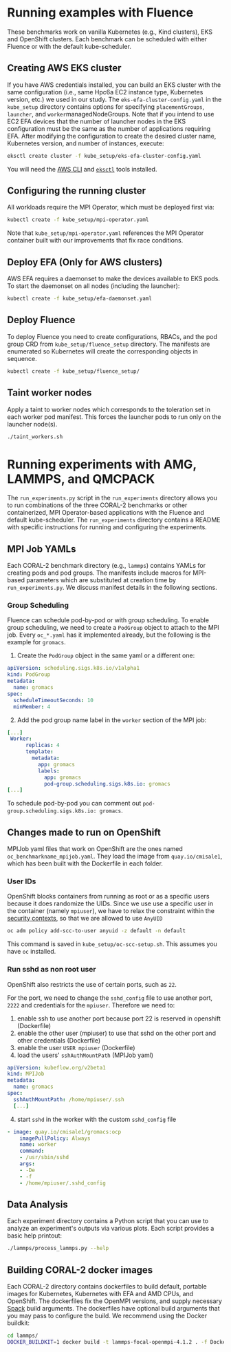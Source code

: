 # Running examples with Fluence

These benchmarks work on vanilla Kubernetes (e.g., Kind clusters), EKS and OpenShift clusters.
Each benchmark can be scheduled with either Fluence or with the default kube-scheduler.

## Creating AWS EKS cluster

If you have AWS credentials installed, you can build an EKS cluster with the same configuration (i.e., same Hpc6a EC2 instance type, Kubernetes version, etc.) we used in our study. The `eks-efa-cluster-config.yaml` in the `kube_setup` directory contains options for specifying `placementGroups`, `launcher`, and `worker`managedNodeGroups. Note that if you intend to use EC2 EFA devices that the number of launcher nodes in the EKS configuration must be the same as the number of applications requiring EFA. After modifying the configuration to create the desired cluster name, Kubernetes version, and number of instances, execute:

```bash
eksctl create cluster -f kube_setup/eks-efa-cluster-config.yaml
```
You will need the [AWS CLI](https://aws.amazon.com/cli/) and [`eksctl`](https://eksctl.io/) tools installed.

## Configuring the running cluster
All workloads require the MPI Operator, which must be deployed first via:

```bash
kubectl create -f kube_setup/mpi-operator.yaml
```
Note that `kube_setup/mpi-operator.yaml` references the MPI Operator container built with our improvements that fix race conditions.

## Deploy EFA (Only for AWS clusters)
AWS EFA requires a daemonset to make the devices available to EKS pods.  To start the daemonset on all nodes (including the launcher):
```bash
kubectl create -f kube_setup/efa-daemonset.yaml
```

## Deploy Fluence
To deploy Fluence you need to create configurations, RBACs, and the pod group CRD from `kube_setup/fluence_setup` directory. The manifests are enumerated so Kubernetes will create the corresponding objects in sequence.

```bash
kubectl create -f kube_setup/fluence_setup/
```
## Taint worker nodes
Apply a taint to worker nodes which corresponds to the toleration set in each worker pod manifest. This forces the launcher pods to run only on the launcher node(s).
```bash
./taint_workers.sh
```

# Running experiments with AMG, LAMMPS, and QMCPACK
The `run_experiments.py` script in the `run_experiments` directory allows you to run combinations of the three CORAL-2 benchmarks or other containerized, MPI Operator-based applications with the Fluence and default kube-scheduler. The `run_experiments` directory contains a README with specific instructions for running and configuring the experiments.

## MPI Job YAMLs
Each CORAL-2 benchmark directory (e.g., `lammps`) contains YAMLs for creating pods and pod groups. The manifests include macros for MPI-based parameters which are substituted at creation time by `run_experiments.py`. We discuss manifest details in the following sections.

### Group Scheduling
Fluence can schedule pod-by-pod or with group scheduling.
To enable group scheduling, we need to create a `PodGroup` object to attach to the MPI job.
Every `oc_*.yaml` has it implemented already, but the following is the example for `gromacs`.

1. Create the `PodGroup` object in the same yaml or a different one:

```yaml
apiVersion: scheduling.sigs.k8s.io/v1alpha1
kind: PodGroup
metadata:
  name: gromacs
spec:
  scheduleTimeoutSeconds: 10
  minMember: 4
```

2. Add the pod group name label in the `worker` section of the MPI job:

```yaml
[...]
 Worker:
      replicas: 4
      template:
        metadata:
          app: gromacs
          labels:
            app: gromacs
            pod-group.scheduling.sigs.k8s.io: gromacs
[...]
```

To schedule pod-by-pod you can comment out `pod-group.scheduling.sigs.k8s.io: gromacs`.

## Changes made to run on OpenShift
MPIJob yaml files that work on OpenShift are the ones named `oc_benchmarkname_mpijob.yaml`.
They load the image from `quay.io/cmisale1`, which has been built with the Dockerfile in each folder.

### User IDs
OpenShift blocks containers from running as root or as a specific users because it does randomize the UIDs. Since we use use a specific user in the container (namely `mpiuser`), we have to relax the constraint within the [security contexts](https://docs.openshift.com/container-platform/4.9/authentication/managing-security-context-constraints.html), so that we are allowed to use `AnyUID`

``` bash
oc adm policy add-scc-to-user anyuid -z default -n default
```

This command is saved in `kube_setup/oc-scc-setup.sh`. This assumes you have `oc` installed.


### Run sshd as non root user
OpenShift also restricts the use of certain ports, such as `22`.

For the port, we need to change the `sshd_config` file to use another port, `2222` and credentials for the `mpiuser`.
Therefore we need to:
1. enable ssh to use another port because port 22 is reserved in openshift (Dockerfile)
2. enable the other user (mpiuser) to use that sshd on the other port and other credentials (Dockerfile)
3. enable the user `USER mpiuser` (Dockerfile)
3. load the users' `sshAuthMountPath` (MPIJob yaml)

```yaml
apiVersion: kubeflow.org/v2beta1
kind: MPIJob 
metadata:          
  name: gromacs
spec:                         
  sshAuthMountPath: /home/mpiuser/.ssh
  [...]
```

4. start `sshd` in the worker with the custom `sshd_config` file

```yaml
- image: quay.io/cmisale1/gromacs:ocp
    imagePullPolicy: Always
    name: worker
    command:
    - /usr/sbin/sshd
    args:
    - -De
    - -f
    - /home/mpiuser/.sshd_config 
```

## Data Analysis

Each experiment directory contains a Python script that you can use to analyze an experiment's outputs via various plots. Each script provides a basic help printout:

```bash
./lammps/process_lammps.py --help
```

## Building CORAL-2 docker images
Each CORAL-2 directory contains dockerfiles to build default, portable images for Kubernetes, Kubernetes with EFA and AMD CPUs, and OpenShift. The dockerfiles fix the OpenMPI versions, and supply necessary [Spack](https://github.com/spack/spack) build arguments. The dockerfiles have optional build arguments that you may pass to configure the build. We recommend using the Docker buildkit:

```bash
cd lammps/
DOCKER_BUILDKIT=1 docker build -t lammps-focal-openmpi-4.1.2 . -f Dockerfile --build-arg spack_cpu_arch=broadwell --build_arg build_jobs=16
``` 
